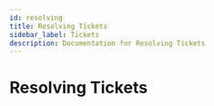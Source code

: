 ```yaml
---
id: resolving
title: Resolving Tickets
sidebar_label: Tickets
description: Documentation for Resolving Tickets
---
```


# Resolving Tickets
